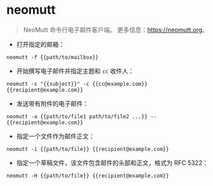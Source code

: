 # neomutt

> NeoMutt 命令行电子邮件客户端。
> 更多信息：<https://neomutt.org>。

- 打开指定的邮箱：

`neomutt -f {{path/to/mailbox}}`

- 开始撰写电子邮件并指定主题和 `cc` 收件人：

`neomutt -s "{{subject}}" -c {{cc@example.com}} {{recipient@example.com}}`

- 发送带有附件的电子邮件：

`neomutt -a {{path/to/file1 path/to/file2 ...}} -- {{recipient@example.com}}`

- 指定一个文件作为邮件正文：

`neomutt -i {{path/to/file}} {{recipient@example.com}}`

- 指定一个草稿文件，该文件包含邮件的头部和正文，格式为 RFC 5322：

`neomutt -H {{path/to/file}} {{recipient@example.com}}`